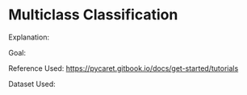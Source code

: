 # Multiclass Classification

Explanation:

Goal:

Reference Used: https://pycaret.gitbook.io/docs/get-started/tutorials

Dataset Used: 
